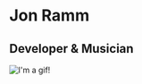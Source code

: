 # Jon Ramm
## Developer & Musician 

![I'm a gif!](https://media.giphy.com/media/26xByIDDjGs3nGhwY/giphy.gif)
